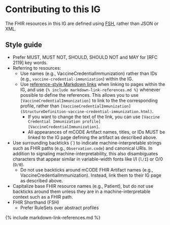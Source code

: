 # Contributing to this IG

The FHIR resources in this IG are defined using [FSH](https://fshschool.org/), rather than JSON or XML.

## Style guide

- Prefer MUST, MUST NOT, SHOULD, SHOULD NOT and MAY for [RFC 2119] key words.
- Referring to resources:
  - Use names (e.g., VaccineCredentialImmunization) rather than IDs (e.g., `vaccine-credential-immunization`) within the IG.
  - Use [reference-style Markdown links](https://daringfireball.net/projects/markdown/syntax#link) when linking to pages within the IG, and use `{% include markdown-link-references.md %}` whenever possible to define the references. This allows you to use `[VaccineCredentialImmunization]` to link to the the corresponding profile, rather than `[VaccineCredentialImmunization](StructureDefinition-vaccine-credential-immunization.html)`.
    - If you want to change the text of the link, you can use `[Vaccine Credential Immunization profile][VaccineCredentialImmunization]`.
    - All appearances of mCODE Artifact names, titles, or IDs MUST be linked to the IG page defining the artifact as described above.
- Use surrounding backticks (\`) to indicate machine-interpretable strings such as FHIR paths (e.g., `Observation.code`) and canonical URIs. In addition to signaling machine-interpretability, this also disambiguates characters that appear similar in variable-width fonts like l/I (`l/I`) or O/0 (`O/0`).
  - Do not use backticks around mCODE FHIR Artifact names (e.g., VaccineCredentialImmunization). Instead, link them to their IG page as described above.
- Capitalize base FHIR resource names (e.g., Patient), but do *not* use backticks around them unless they are in a machine-interpretable context such as a FHIR path.
- FHIR Shorthand (FSH)
  - Prefer RuleSets over abstract profiles

{% include markdown-link-references.md %}